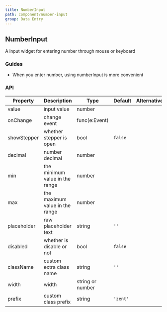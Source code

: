 ```yaml
---
title: NumberInput
path: component/number-input
group: Data Entry
---
```


## NumberInput

A input widget for entering number through mouse or keyboard

### Guides

- When you enter number, using numberInput is more convenient

### API

| Property           | Description              | Type            | Default      | Alternative                     | Required |
| ------------ | --------------- | ------------- | -------- | ----------------------- | ---- |
| value        | input value             | number        |          |                         | no    |
| onChange     | change event        | func(e:Event) |          |                         | no    |
| showStepper  | whether stepper is open         | bool        | `false` |                        | no    |
| decimal      | number decimal           | number        |          |                         | no    |
| min      | the minimum value in the range            | number        |          |                         | no    |
| max      | the maximum value in the range            | number        |          |                         | no    |
| placeholder  | raw placeholder text | string        | `''`     |                         | no    |
| disabled     | whether is disable or not            | bool          | `false`  |                         | no    |
| className    | custom extra class name        | string        | `''`     |                         | no    |
| width    | width    | string or number        |      |                         | no   |
| prefix       | custom class prefix         | string        | `'zent'` |                         | no    |

<style>
.zent-number-input-wrapper {
	width: 200px;
	margin-bottom: 20px;
}
</style>
